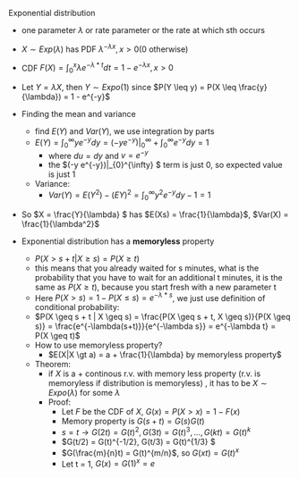 Exponential distribution
- one parameter $\lambda$ or rate parameter or the rate at which sth occurs
- $X \sim Exp(\lambda)$ has PDF $\lambda^{-\lambda x}, x \gt 0 (\text{0 otherwise})$
- CDF $F(X) = \int_{0}^{x} \lambda e^{-\lambda*t}dt = 1 - e^{-\lambda x}, x \gt 0$
- Let $Y = \lambda X$, then $Y \sim Expo(1)$ since $P(Y \leq y) = P(X \leq \frac{y}{\lambda}) = 1 - e^{-y}$

- Finding the mean and variance
    - find $E(Y)$ and $Var(Y)$, we use integration by parts
    - $E(Y) = \int_{0}^{\infty} y e^{-y} dy = (-y e^{-y})|_{0}^{\infty} + \int_{0}^{\infty} e^{-y} dy = 1$ 
        - where $du = dy$ and $v = e^{-y}$
        - the $(-y e^{-y})|_{0}^{\infty} $ term is just 0, so expected value is just 1
    - Variance:
        - $Var(Y) = E(Y^2) - (EY)^2 = \int_{0}^{\infty} y^2 e^{-y} dy - 1 = 1$


- So $X = \frac{Y}{\lambda} $ has $E(Xs) = \frac{1}{\lambda}$, $Var(X) = \frac{1}{\lambda^2}$
- Exponential distribution has a **memoryless** property
    - $P(X \gt s+t | X \geq s) = P(X \geq t)$
    - this means that you already waited for s minutes, what is the probability that you have to wait for an additional t minutes, it is the same as $P(X \geq t)$, because you start fresh with a new parameter t
    - Here $P(X \gt s) = 1 - P(X \leq s) = e^{-\lambda * s}$, we just use definition of conditional probability:
    - $P(X \geq s + t | X \geq s) = \frac{P(X \geq s + t, X \geq s)}{P(X \geq s)} = \frac{e^{-\lambda(s+t)}}{e^{-\lambda s}} = e^{-\lambda t} = P(X \geq t)$
    - How to use memoryless property?
        - $E(X|X \gt a) = a + \frac{1}{\lambda} by memoryless property$
    - Theorem: 
        - if $X$ is a + continous r.v. with memory less property (r.v. is memoryless if distribution is memoryless) , it has to be $X \sim Expo(\lambda)$ for some $\lambda$
        -  Proof:
            - Let $F$ be the CDF of $X$, $G(x) = P(X \gt x) = 1 - F(x)$
            - Memory property is $G(s+t) = G(s)G(t)$
            - $s = t \rightarrow G(2t) = G(t)^2, G(3t) = G(t)^3,...,G(kt) = G(t)^k$
            - $G(t/2) = G(t)^{-1/2}, G(t/3) = G(t)^{1/3} $
            - $G(\frac{m}{n}t) = G(t)^{m/n}$, so $G(xt) = G(t)^x$
            - Let t = 1, $G(x) = G(1)^{x} = e^{}$